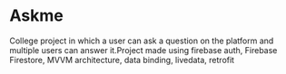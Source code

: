 # Askme
College project in which a user can ask a question on the platform and multiple users can answer it.Project made using firebase auth, Firebase Firestore, MVVM architecture, data binding, livedata, retrofit
